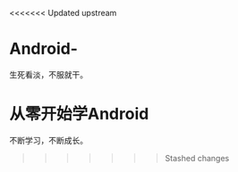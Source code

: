 <<<<<<< Updated upstream
# Android-
生死看淡，不服就干。

从零开始学Android
=======
不断学习，不断成长。
>>>>>>> Stashed changes
